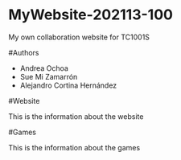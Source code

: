 # MyWebsite-202113-100
My own collaboration website for TC1001S

#Authors
- Andrea Ochoa
- Sue Mi Zamarrón
- Alejandro Cortina Hernández

#Website

This is the information about the website

#Games

This is the information about the games
